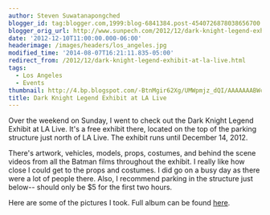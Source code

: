 ```yaml
---
author: Steven Suwatanapongched
blogger_id: tag:blogger.com,1999:blog-6841384.post-4540726878038656700
blogger_orig_url: http://www.sunpech.com/2012/12/dark-knight-legend-exhibit-at-la-live.html
date: '2012-12-10T11:00:00.000-06:00'
headerimage: /images/headers/los_angeles.jpg
modified_time: '2014-08-07T16:21:11.835-05:00'
redirect_from: /2012/12/dark-knight-legend-exhibit-at-la-live.html
tags:
  - Los Angeles
  - Events
thumbnail: http://4.bp.blogspot.com/-BtnMgir62Xg/UMWpmjz_dQI/AAAAAAABWcg/DzdG4Z-RWI0/s400/2012-12-09+at+16-09-04.jpg
title: Dark Knight Legend Exhibit at LA Live
---
```



Over the weekend on Sunday, I went to check out the Dark Knight Legend Exhibit at LA Live. It's a free exhibit there, located on the top of the parking structure just north of LA Live. The exhibit runs until December 14, 2012.

There's artwork, vehicles, models, props, costumes, and behind the scene videos from all the Batman films throughout the exhibit. I really like how close I could get to the props and costumes. I did go on a busy day as there were a lot of people there. Also, I recommend parking in the structure just below-- should only be $5 for the first two hours.

Here are some of the pictures I took. Full album can be found <a href="https://picasaweb.google.com/101693597219413173200/2012DarkKnightLegendExhibit">here</a>.

<a href="http://4.bp.blogspot.com/-BtnMgir62Xg/UMWpmjz_dQI/AAAAAAABWcg/DzdG4Z-RWI0/s400/2012-12-09+at+16-09-04.jpg" alt=""><img   border="0"  src="http://4.bp.blogspot.com/-BtnMgir62Xg/UMWpmjz_dQI/AAAAAAABWcg/DzdG4Z-RWI0/s400/2012-12-09+at+16-09-04.jpg" alt=""  /></a>

<a href="http://3.bp.blogspot.com/-muCy3fUF_bs/UMWppAtw9sI/AAAAAAABWcw/pkkBZafamKo/s400/2012-12-09+at+16-12-00.jpg" alt=""><img   border="0"  src="http://3.bp.blogspot.com/-muCy3fUF_bs/UMWppAtw9sI/AAAAAAABWcw/pkkBZafamKo/s400/2012-12-09+at+16-12-00.jpg" alt=""  /></a>

<a href="http://2.bp.blogspot.com/-t6_7uOMI1rs/UMWpqcYSA9I/AAAAAAABWc4/BH5Z3G-MC1g/s400/2012-12-09+at+16-12-40.jpg" alt=""><img   border="0"  src="http://2.bp.blogspot.com/-t6_7uOMI1rs/UMWpqcYSA9I/AAAAAAABWc4/BH5Z3G-MC1g/s400/2012-12-09+at+16-12-40.jpg" alt=""  /></a>

<a href="http://1.bp.blogspot.com/-CV5zaUezzgk/UMWprc7V-FI/AAAAAAABWdA/njIXgBcvlfU/s400/2012-12-09+at+16-13-36.jpg" alt=""><img   border="0"  src="http://1.bp.blogspot.com/-CV5zaUezzgk/UMWprc7V-FI/AAAAAAABWdA/njIXgBcvlfU/s400/2012-12-09+at+16-13-36.jpg" alt=""  /></a>

<a href="http://2.bp.blogspot.com/-5KOBXSFvllk/UMWps7_Xb-I/AAAAAAABWdI/-qNPIhHyqYk/s400/2012-12-09+at+16-13-53.jpg" alt=""><img   border="0"  src="http://2.bp.blogspot.com/-5KOBXSFvllk/UMWps7_Xb-I/AAAAAAABWdI/-qNPIhHyqYk/s400/2012-12-09+at+16-13-53.jpg" alt=""  /></a>

<a href="http://1.bp.blogspot.com/-jI0x9mhARuo/UMWpveSOrEI/AAAAAAABWdY/7yc4ym9Gnkk/s400/2012-12-09+at+16-14-48.jpg" alt=""><img   border="0"  src="http://1.bp.blogspot.com/-jI0x9mhARuo/UMWpveSOrEI/AAAAAAABWdY/7yc4ym9Gnkk/s400/2012-12-09+at+16-14-48.jpg" alt=""  /></a>

<a href="http://2.bp.blogspot.com/-v5DAmeinsCA/UMWpwug_XeI/AAAAAAABWdg/0B70z3MgXD4/s400/2012-12-09+at+16-15-57.jpg" alt=""><img   border="0"  src="http://2.bp.blogspot.com/-v5DAmeinsCA/UMWpwug_XeI/AAAAAAABWdg/0B70z3MgXD4/s400/2012-12-09+at+16-15-57.jpg" alt=""  /></a>

<a href="http://1.bp.blogspot.com/-UkSM22jFRTM/UMWpx8klavI/AAAAAAABWdo/3xuN7QE1azM/s400/2012-12-09+at+16-16-16.jpg" alt=""><img   border="0"  src="http://1.bp.blogspot.com/-UkSM22jFRTM/UMWpx8klavI/AAAAAAABWdo/3xuN7QE1azM/s400/2012-12-09+at+16-16-16.jpg" alt=""  /></a>

<a href="http://3.bp.blogspot.com/-3jx-Zerpf40/UMWp3aIu81I/AAAAAAABWeI/mdlhdp27_pk/s400/2012-12-09+at+16-17-49.jpg" alt=""><img   border="0"  src="http://3.bp.blogspot.com/-3jx-Zerpf40/UMWp3aIu81I/AAAAAAABWeI/mdlhdp27_pk/s400/2012-12-09+at+16-17-49.jpg" alt=""  /></a>

<a href="http://1.bp.blogspot.com/-Tu7N2tOk_CU/UMWp8rPp3FI/AAAAAAABWeo/mYsxNCW_q5s/s400/2012-12-09+at+16-18-38.jpg" alt=""><img   border="0"  src="http://1.bp.blogspot.com/-Tu7N2tOk_CU/UMWp8rPp3FI/AAAAAAABWeo/mYsxNCW_q5s/s400/2012-12-09+at+16-18-38.jpg" alt=""  /></a>

<a href="http://3.bp.blogspot.com/-2TK38pUawww/UMWp-8TfunI/AAAAAAABWe4/ijME91qt1VY/s400/2012-12-09+at+16-19-13.jpg" alt=""><img   border="0"  src="http://3.bp.blogspot.com/-2TK38pUawww/UMWp-8TfunI/AAAAAAABWe4/ijME91qt1VY/s400/2012-12-09+at+16-19-13.jpg" alt=""  /></a>

<a href="http://1.bp.blogspot.com/-bqDAT5H7hTQ/UMWqDBV8I-I/AAAAAAABWfQ/xEpa9aVUziY/s400/2012-12-09+at+16-20-31.jpg" alt=""><img   border="0"  src="http://1.bp.blogspot.com/-bqDAT5H7hTQ/UMWqDBV8I-I/AAAAAAABWfQ/xEpa9aVUziY/s400/2012-12-09+at+16-20-31.jpg" alt=""  /></a>

<a href="http://1.bp.blogspot.com/-4mMlNT3tz6I/UMWqE_GQgJI/AAAAAAABWfY/iFmCPUhu6Lw/s400/2012-12-09+at+16-20-48.jpg" alt=""><img   border="0"  src="http://1.bp.blogspot.com/-4mMlNT3tz6I/UMWqE_GQgJI/AAAAAAABWfY/iFmCPUhu6Lw/s400/2012-12-09+at+16-20-48.jpg" alt=""  /></a>

<a href="http://4.bp.blogspot.com/-11R8dxFUddA/UMWqGcSE1bI/AAAAAAABWfg/FHcaE0dWfwM/s400/2012-12-09+at+16-21-04.jpg" alt=""><img   border="0"  src="http://4.bp.blogspot.com/-11R8dxFUddA/UMWqGcSE1bI/AAAAAAABWfg/FHcaE0dWfwM/s400/2012-12-09+at+16-21-04.jpg" alt=""  /></a>

<a href="http://3.bp.blogspot.com/-ICZxBi3F07o/UMWqRnfYH_I/AAAAAAABWgo/LvBSB2r9Ocs/s400/2012-12-09+at+16-26-04.jpg" alt=""><img   border="0"  src="http://3.bp.blogspot.com/-ICZxBi3F07o/UMWqRnfYH_I/AAAAAAABWgo/LvBSB2r9Ocs/s400/2012-12-09+at+16-26-04.jpg" alt=""  /></a>

<a href="http://3.bp.blogspot.com/-cDVJhD50Ofc/UMWqWnL6l4I/AAAAAAABWhI/GjhJerDKRPA/s400/2012-12-09+at+16-26-58.jpg" alt=""><img   border="0"  src="http://3.bp.blogspot.com/-cDVJhD50Ofc/UMWqWnL6l4I/AAAAAAABWhI/GjhJerDKRPA/s400/2012-12-09+at+16-26-58.jpg" alt=""  /></a>

<a href="http://3.bp.blogspot.com/-2a62ajzNKv0/UMWqeGtRb9I/AAAAAAABWh4/N5xd4MsENzM/s400/2012-12-09+at+16-28-18.jpg" alt=""><img   border="0"  src="http://3.bp.blogspot.com/-2a62ajzNKv0/UMWqeGtRb9I/AAAAAAABWh4/N5xd4MsENzM/s400/2012-12-09+at+16-28-18.jpg" alt=""  /></a>

<a href="http://3.bp.blogspot.com/-g03DKt-z9lo/UMWqjaGZXNI/AAAAAAABWiY/_2N8zzAtqoM/s400/2012-12-09+at+16-30-14.jpg" alt=""><img   border="0"  src="http://3.bp.blogspot.com/-g03DKt-z9lo/UMWqjaGZXNI/AAAAAAABWiY/_2N8zzAtqoM/s400/2012-12-09+at+16-30-14.jpg" alt=""  /></a>

<a href="http://3.bp.blogspot.com/-Ty4nk1vmsTQ/UMWqstO0KPI/AAAAAAABWjQ/7RbnvxzgZ-4/s400/2012-12-09+at+16-43-05.jpg" alt=""><img   border="0"  src="http://3.bp.blogspot.com/-Ty4nk1vmsTQ/UMWqstO0KPI/AAAAAAABWjQ/7RbnvxzgZ-4/s400/2012-12-09+at+16-43-05.jpg" alt=""  /></a>

<a href="http://1.bp.blogspot.com/-S2wbFMDECN0/UMWqvLpxDvI/AAAAAAABWjg/mjbksHvCd9U/s400/2012-12-09+at+16-34-25.jpg" alt=""><img   border="0"  src="http://1.bp.blogspot.com/-S2wbFMDECN0/UMWqvLpxDvI/AAAAAAABWjg/mjbksHvCd9U/s400/2012-12-09+at+16-34-25.jpg" alt=""  /></a>

<a href="http://1.bp.blogspot.com/-Oq7yG4d0dd0/UMWq3Qx7b0I/AAAAAAABWkY/CxTAxmLISHo/s400/2012-12-09+at+16-35-49.jpg" alt=""><img   border="0"  src="http://1.bp.blogspot.com/-Oq7yG4d0dd0/UMWq3Qx7b0I/AAAAAAABWkY/CxTAxmLISHo/s400/2012-12-09+at+16-35-49.jpg" alt=""  /></a>

<a href="http://2.bp.blogspot.com/-D8iuflpLsco/UMWq_NIdnhI/AAAAAAABWlI/NoG5QdRX7OE/s400/2012-12-09+at+16-37-57.jpg" alt=""><img   border="0"  src="http://2.bp.blogspot.com/-D8iuflpLsco/UMWq_NIdnhI/AAAAAAABWlI/NoG5QdRX7OE/s400/2012-12-09+at+16-37-57.jpg" alt=""  /></a>

<a href="http://2.bp.blogspot.com/-186uMjfpPTQ/UMWrHBDwl0I/AAAAAAABWl4/Ejnna8WTcWo/s400/2012-12-09+at+16-40-00.jpg" alt=""><img   border="0"  src="http://2.bp.blogspot.com/-186uMjfpPTQ/UMWrHBDwl0I/AAAAAAABWl4/Ejnna8WTcWo/s400/2012-12-09+at+16-40-00.jpg" alt=""  /></a>